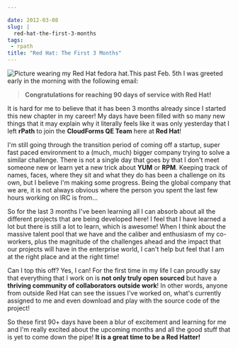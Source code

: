 ```yaml
---

date: 2012-03-08
slug: |
  red-hat-the-first-3-months
tags:
 - rpath
title: "Red Hat: The First 3 Months"
---
```


![Picture wearing my Red Hat fedora
hat.](http://farm8.staticflickr.com/7070/6818482688_bea7d638ec_m_d.jpg)This
past Feb. 5th I was greeted early in the morning with the following
email:

> **Congratulations for reaching 90 days of service with Red Hat!**

It is hard for me to believe that it has been 3 months already since I
started this new chapter in my career! My days have been filled with so
many new things that it may explain why it literally feels like it was
only yesterday that I left **rPath** to join the **CloudForms QE Team**
here at **Red Hat**!

I'm still going through the transition period of coming off a startup,
super fast paced environment to a (much, much) bigger company trying to
solve a similar challenge. There is not a single day that goes by that I
don't meet someone new or learn yet a new trick about **YUM** or
**RPM**. Keeping track of names, faces, where they sit and what they do
has been a challenge on its own, but I believe I'm making some progress.
Being the global company that we are, it is not always obvious where the
person you spent the last few hours working on IRC is from...

So for the last 3 months I've been learning all I can absorb about all
the different projects that are being developed here! I feel that I have
learned a lot but there is still a lot to learn, which is awesome! When
I think about the massive talent pool that we have and the caliber and
enthusiasm of my co-workers, plus the magnitude of the challenges ahead
and the impact that our projects will have in the enterprise world, I
can't help but feel that I am at the right place and at the right time!

Can I top this off? Yes, I can! For the first time in my life I can
proudly say that everything that I work on is **not only truly open
sourced** but have a **thriving community of collaborators outside
work**! In other words, anyone from outside Red Hat can see the issues
I've worked on, what's currently assigned to me and even download and
play with the source code of the project!

So these first 90+ days have been a blur of excitement and learning for
me and I'm really excited about the upcoming months and all the good
stuff that is yet to come down the pipe! **It is a great time to be a
Red Hatter!**
